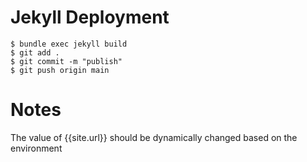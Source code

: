 # Jekyll Deployment

```shell
$ bundle exec jekyll build
$ git add .
$ git commit -m "publish"
$ git push origin main
```

# Notes

The value of {{site.url}} should be dynamically changed based on the environment
